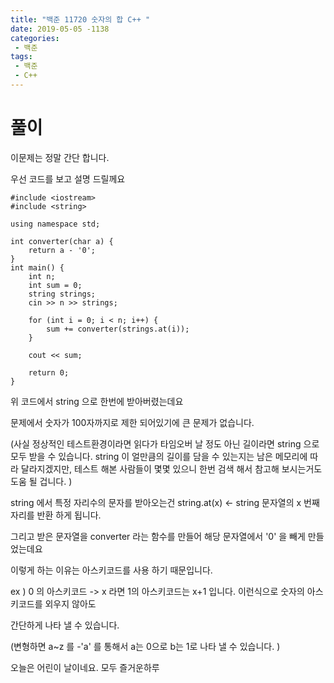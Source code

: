 ```yaml
---
title: "백준 11720 숫자의 합 C++ "
date: 2019-05-05 -1138
categories: 
 - 백준
tags:
 - 백준
 - C++
---
```


# 풀이
이문제는 정말 간단 합니다. 

우선 코드를 보고 설명 드릴께요

```
#include <iostream>
#include <string>

using namespace std;

int converter(char a) {
	return a - '0';
}
int main() {
	int n;
	int sum = 0;
	string strings;
	cin >> n >> strings;

	for (int i = 0; i < n; i++) {
		sum += converter(strings.at(i));
	}

	cout << sum;

	return 0;
}
```

위 코드에서 string 으로 한번에 받아버렸는데요

문제에서 숫자가 100자까지로 제한 되어있기에 큰 문제가 없습니다.

(사실 정상적인 테스트환경이라면 읽다가 타임오버 날 정도 아닌 길이라면 string 으로 모두 받을 수 있습니다.  string 이 얼만큼의 길이를 담을 수 있는지는 남은 
메모리에 따라 달라지겠지만, 테스트 해본 사람들이 몇몇 있으니 한번 검색 해서 참고해 보시는거도 도움 될 겁니다. )

string 에서 특정 자리수의 문자를 받아오는건 string.at(x) <- string 문자열의 x 번째 자리를 반환 하게 됩니다. 

그리고 받은 문자열을 converter 라는 함수를 만들어 해당 문자열에서  '0' 을 빼게 만들었는데요

이렇게 하는 이유는 아스키코드를 사용 하기 때문입니다. 

ex ) 0 의 아스키코드 -> x 라면 1의 아스키코드는 x+1 입니다. 이런식으로 숫자의 아스키코드를 외우지 않아도 

간단하게 나타 낼 수 있습니다. 

(변형하면 a~z 를 -'a' 를 통해서 a는 0으로 b는 1로 나타 낼 수 있습니다. )


오늘은 어린이 날이네요. 모두 즐거운하루 
